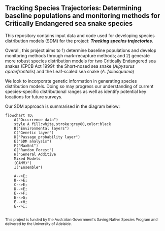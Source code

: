 ## Tracking Species Trajectories: Determining baseline populations and monitoring methods for Critically Endangered sea snake species

This repository contains input data and code used for developing species distribution models (SDM) for the project: <i><b>Tracking species trajectories</i></b>.

Overall, this project aims to 1) determine baseline populations and develop monitoring methods through mark-recapture methods; and 2) generate more robust species distribution models for two Critically Endangered sea snakes (EPCB Act 1999): the Short-nosed sea snake (<i>Aipysurus apraefrontalis</i>) and the Leaf-scaled sea snake (<i>A. foliosquama</i>)

We look to incorporate genetic information in generating species distribution models. Doing so may progress our understanding of current species-specific distributional ranges as well as identify potential key locations for future surveys.

Our SDM approach is summarised in the diagram below:

```mermaid
flowchart TD;
    A("Occurrence data")
    style A fill:white,stroke:grey80,color:black
    B("Environmental layers")
    C("Genetic layer")
    D("Passage probability layer")
    E("SDM analysis")
    F("MaxEnt")
    G("Random Forest")
    H("General Additive 
    Mixed Models
    (GAMM)")
    I("Ensemble")
    
    A-->E;
    B-->E;
    C-->E;
    D-->E;
    E-->F;
    E-->G;
    E-->H;
    E-->I;
```

##
<sub>This project is funded by the Australian Government’s Saving Native Species Program and delivered by the University of Adelaide.</sub>